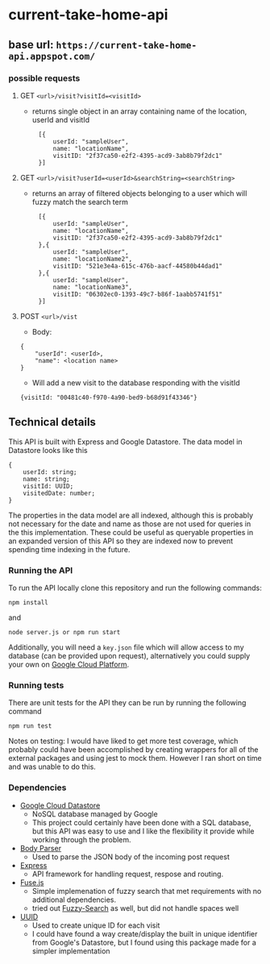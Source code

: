 # current-take-home-api

## base url: `https://current-take-home-api.appspot.com/`

### possible requests

1. GET `<url>/visit?visitId=<visitId>`

   - returns single object in an array containing name of the location, userId and visitId

   ```
        [{
            userId: "sampleUser",
            name: "locationName",
            visitID: "2f37ca50-e2f2-4395-acd9-3ab8b79f2dc1"
        }]
    ```

2. GET `<url>/visit?userId=<userId>&searchString=<searchString>`
    - returns an array of filtered objects belonging to a user which will fuzzy match the search term

   ```
        [{
            userId: "sampleUser",
            name: "locationName",
            visitID: "2f37ca50-e2f2-4395-acd9-3ab8b79f2dc1"
        },{
            userId: "sampleUser",
            name: "locationName2",
            visitID: "521e3e4a-615c-476b-aacf-44580b44dad1"
        },{
            userId: "sampleUser",
            name: "locationName3",
            visitID: "06302ec0-1393-49c7-b86f-1aabb5741f51"
        }]
    ```

3. POST `<url>/vist`
    - Body: 
    ```
    {
        "userId": <userId>,
        "name": <location name>
    }
    ```
    - Will add a new visit to the database responding with the visitId 
    ```
    {visitId: "00481c40-f970-4a90-bed9-b68d91f43346"}
    ```


## Technical details
This API is built with Express and Google Datastore. The data model in Datastore looks like this 
```
{
    userId: string;
    name: string;
    visitId: UUID;
    visitedDate: number;
}
```

The properties in the data model are all indexed, although this is probably not necessary for the date and name as those are not used for queries in the this implementation. These could be useful as queryable properties in an expanded version of this API so they are indexed now to prevent spending time indexing in the future. 

### Running the API
To run the API locally clone this repository and run the following commands:
```
npm install
```

and 

```
node server.js or npm run start
```


Additionally, you will need a `key.json` file which will allow access to my database (can be provided upon request), alternatively you could supply your own on [Google Cloud Platform](https://cloud.google.com/datastore/).

### Running tests

There are unit tests for the API they can be run by running the following command
```
npm run test
```

Notes on testing: I would have liked to get more test coverage, which probably could have been accomplished by creating wrappers for all of the external packages and using jest to mock them. However I ran short on time and was unable to do this. 

### Dependencies

- [Google Cloud Datastore](https://www.npmjs.com/package/@google-cloud/datastore)
  - NoSQL database managed by Google
  - This project could certainly have been done with a SQL database, but this API was easy to use and I like the flexibility it provide while working through the problem. 
- [Body Parser](https://www.npmjs.com/package/body-parser)
  - Used to parse the JSON body of the incoming post request
- [Express](https://www.npmjs.com/package/express)
  - API framework for handling request, respose and routing. 
- [Fuse.js](https://www.npmjs.com/package/fuse.js)
  - Simple implemenation of fuzzy search that met requirements with no additional dependencies.
  - tried out [Fuzzy-Search](https://www.npmjs.com/package/fuzzy-search) as well, but did not handle spaces well
- [UUID](https://www.npmjs.com/package/uuid)
  - Used to create unique ID for each visit
  - I could have found a way create/display the built in unique identifier from Google's Datastore, but I found using this package made for a simpler implementation
